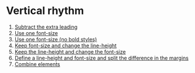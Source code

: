 # Vertical rhythm

1. [Subtract the extra leading]()
2. [Use one font-size]()
3. [Use one font-size (no bold styles)]()
4. [Keep font-size and change the line-height]()
5. [Keep the line-height and change the font-size]()
6. [Define a line-height and font-size and split the difference in the margins]()
7. [Combine elements]()
